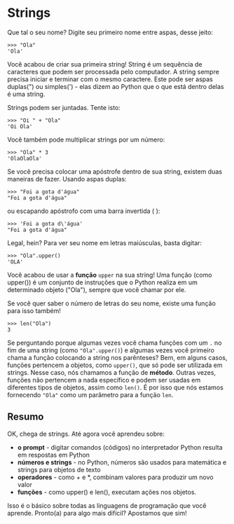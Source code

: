 # Strings

Que tal o seu nome? Digite seu primeiro nome entre aspas, desse jeito:

```text
>>> "Ola"
'Ola'
```

Você acabou de criar sua primeira string! String é um sequência de caracteres que podem ser processada pelo computador. A string sempre precisa iniciar e terminar com o mesmo caractere. Este pode ser aspas duplas\("\) ou simples\('\) - elas dizem ao Python que o que está dentro delas é uma string.

Strings podem ser juntadas. Tente isto:

```text
>>> "Oi " + "Ola"
'Oi Ola'
```

Você também pode multiplicar strings por um número:

```text
>>> "Ola" * 3
'OlaOlaOla'
```

Se você precisa colocar uma apóstrofe dentro de sua string, existem duas maneiras de fazer. Usando aspas duplas:

```text
>>> "Foi a gota d'água"
"Foi a gota d'água"
```

ou escapando apóstrofo com uma barra invertida \( \):

```text
>>> 'Foi a gota d\'água'
"Foi a gota d'água"
```

Legal, hein? Para ver seu nome em letras maiúsculas, basta digitar:

```text
>>> "Ola".upper()
'OLA'
```

Você acabou de usar a **função** `upper` na sua string! Uma função \(como upper\(\)\) é um conjunto de instruções que o Python realiza em um determinado objeto \("Ola"\), sempre que você chamar por ele.

Se você quer saber o número de letras do seu nome, existe uma função para isso também!

```text
>>> len("Ola")
3
```

Se perguntando porque algumas vezes você chama funções com um `.` no fim de uma string \(como `"Ola".upper()`\) e algumas vezes você primeiro chama a função colocando a string nos parênteses? Bem, em alguns casos, funções pertencem a objetos, como `upper()`, que só pode ser utilizada em strings. Nesse caso, nós chamamos a função de **método**. Outras vezes, funções não pertencem a nada específico e podem ser usadas em diferentes tipos de objetos, assim como `len()`. É por isso que nós estamos fornecendo `"Ola"` como um parâmetro para a função `len`.

## Resumo

OK, chega de strings. Até agora você aprendeu sobre:

* **o prompt** - digitar comandos \(códigos\) no interpretador Python resulta em respostas em Python
* **números e strings** - no Python, números são usados para matemática e strings para objetos de texto
* **operadores** - como + e \*, combinam valores para produzir um novo valor
* **funções** - como upper\(\) e len\(\), executam ações nos objetos.

Isso é o básico sobre todas as linguagens de programação que você aprende. Pronto\(a\) para algo mais difícil? Apostamos que sim!


